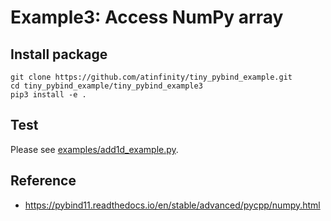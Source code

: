 # Example3: Access NumPy array

## Install package

```shell
git clone https://github.com/atinfinity/tiny_pybind_example.git
cd tiny_pybind_example/tiny_pybind_example3
pip3 install -e .
```

## Test

Please see [examples/add1d_example.py](examples/add1d_example.py).

## Reference

- <https://pybind11.readthedocs.io/en/stable/advanced/pycpp/numpy.html>
